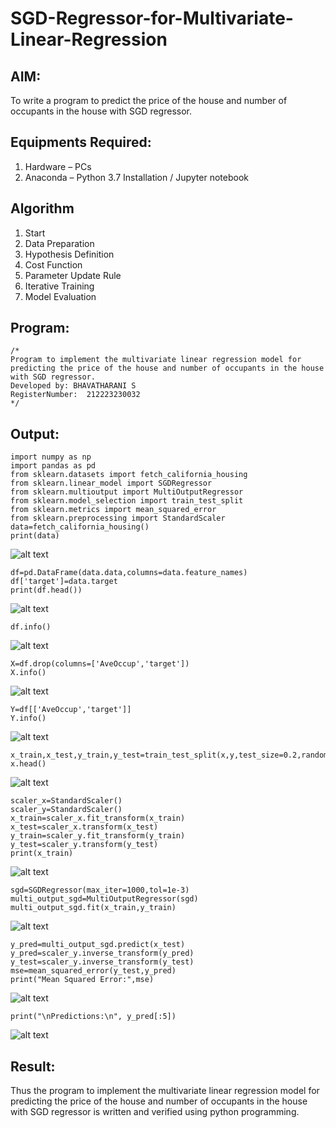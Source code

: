 # SGD-Regressor-for-Multivariate-Linear-Regression

## AIM:
To write a program to predict the price of the house and number of occupants in the house with SGD regressor.

## Equipments Required:
1. Hardware – PCs
2. Anaconda – Python 3.7 Installation / Jupyter notebook

## Algorithm
1. Start 
2. Data Preparation
3. Hypothesis Definition
4. Cost Function 
5. Parameter Update Rule 
6. Iterative Training 
7. Model Evaluation


## Program:
```
/*
Program to implement the multivariate linear regression model for predicting the price of the house and number of occupants in the house with SGD regressor.
Developed by: BHAVATHARANI S
RegisterNumber:  212223230032
*/
```

## Output:
```
import numpy as np
import pandas as pd
from sklearn.datasets import fetch_california_housing
from sklearn.linear_model import SGDRegressor
from sklearn.multioutput import MultiOutputRegressor
from sklearn.model_selection import train_test_split
from sklearn.metrics import mean_squared_error
from sklearn.preprocessing import StandardScaler
data=fetch_california_housing()
print(data)
```
![alt text](<Screenshot from 2024-09-19 18-55-44.png>)
```
df=pd.DataFrame(data.data,columns=data.feature_names)
df['target']=data.target
print(df.head())
```
![alt text](<Screenshot from 2024-09-19 18-56-31.png>)
```
df.info()
```
![alt text](<Screenshot from 2024-09-19 18-57-18.png>)
```
X=df.drop(columns=['AveOccup','target'])
X.info()
```
![alt text](<Screenshot from 2024-09-19 18-58-10.png>)
```
Y=df[['AveOccup','target']]
Y.info()
```
![alt text](<Screenshot from 2024-09-19 18-58-59.png>)
```
x_train,x_test,y_train,y_test=train_test_split(x,y,test_size=0.2,random_state=1)
x.head()
```
![alt text](<Screenshot from 2024-09-19 18-59-46.png>)
```
scaler_x=StandardScaler()
scaler_y=StandardScaler()
x_train=scaler_x.fit_transform(x_train)
x_test=scaler_x.transform(x_test)
y_train=scaler_y.fit_transform(y_train)
y_test=scaler_y.transform(y_test)
print(x_train)
```
![alt text](<Screenshot from 2024-09-19 19-00-23.png>)
```
sgd=SGDRegressor(max_iter=1000,tol=1e-3)
multi_output_sgd=MultiOutputRegressor(sgd)
multi_output_sgd.fit(x_train,y_train)
```
![alt text](<Screenshot from 2024-09-19 19-01-10.png>)
```
y_pred=multi_output_sgd.predict(x_test)
y_pred=scaler_y.inverse_transform(y_pred)
y_test=scaler_y.inverse_transform(y_test)
mse=mean_squared_error(y_test,y_pred)
print("Mean Squared Error:",mse)
```
![alt text](<Screenshot from 2024-09-19 19-01-58.png>)
```
print("\nPredictions:\n", y_pred[:5])
```
![alt text](<Screenshot from 2024-09-19 19-02-34.png>)



## Result:
Thus the program to implement the multivariate linear regression model for predicting the price of the house and number of occupants in the house with SGD regressor is written and verified using python programming.

